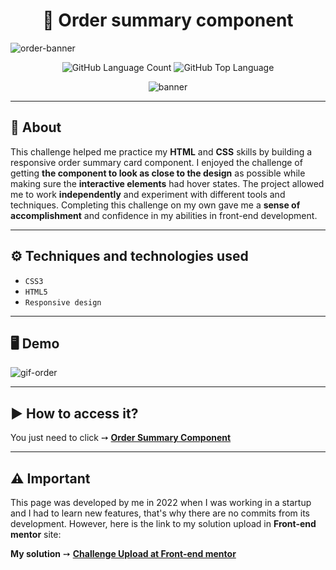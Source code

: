 <h1 align="center"> 🎵  Order summary component </h1>

![order-banner](https://github.com/salvedojuliao/page_order-summary/assets/44206400/9634c282-e5b6-473e-8c63-af36945ff17d)

<p align="center">
<img alt="GitHub Language Count" src="https://img.shields.io/github/languages/count/salvedojuliao/page_order-summary" />
<img alt="GitHub Top Language" src="https://img.shields.io/github/languages/top/salvedojuliao/page_order-summary" />
</p>

<p align="center">
 <img alt="banner" align="center" src="http://img.shields.io/static/v1?label=STATUS&message=%20FINISHED&color=GREEN&style=for-the-badge" />
</p>

***

## 📌 About 
This challenge helped me practice my **HTML** and **CSS** skills by building a responsive order summary card component. 
I enjoyed the challenge of getting **the component to look as close to the design** as possible while making sure the **interactive elements** had hover states. 
The project allowed me to work **independently** and experiment with different tools and techniques. Completing this challenge on my own gave me a **sense of accomplishment** and confidence in 
my abilities in front-end development.

***

## ⚙️ Techniques and technologies used
- ``CSS3``
- ``HTML5``
- ``Responsive design``

***

## 🖥️ Demo  

![gif-order](https://github.com/salvedojuliao/page_order-summary/assets/44206400/cd8c5d71-e785-4dd9-9277-eef01b2253b9)



***

## ▶️ How to access it?
You just need to click ➙ <b><a href="https://salvedojuliao.github.io/page_order-summary/">Order Summary Component </a></b>

***

## ⚠️ Important
This page was developed by me in 2022 when I was working in a startup and I had to learn new features, that's why there are no commits from its development. However, here is the link to
my solution upload in **Front-end mentor** site:

**My solution** ➙ <b><a href="https://www.frontendmentor.io/solutions/order-summary-HJfs4QG79"> Challenge Upload at Front-end mentor </a></b>
